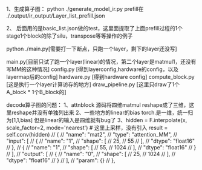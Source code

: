 1、生成算子图：
python ./generate_model_ir.py
prefill在 ./.output/ir_output/Layer_list_prefill.json

2、
后面用的是basic_list.json做的test，这里面提取了上面prefill过程的1个stage1个block的除了silu，transpose等等操作的例子

python ./main.py[需要打一下断点，只跑一个layer，剩下的layer还没写]

main.py[目前只试了跑一个layer(linear)的情况，第二个layer是matmul1，还没有写MM的这种情况]
    config.py [得到layerconfig,hardware的config，以及layermap后的config]
        hardware.py [得到hardware config]
    compute_block.py [这是执行一个layer计算访存的地方]
        draw_pipeline.py [这里只draw了1个A_block * 1个B_block的]

decode算子图的问题：
1、attnblock 源码将四维matmul reshape成了三维，这里reshape并没有单独列出来
2、一些地方的linear的bias torch.是一维，统一归为[1,1,bias] 但是linear的输入是四维就有bug了
3、hidden = F.interpolate(x, scale_factor=2, mode='nearest') # 这里上采样，没有引入
   result = self.conv(hidden) 
// {
    //     "name": "mat2",
    //     "type": "attention_MM",
    //     "input": [
    //       {
    //         "name": "1",
    //         "shape": [
    //           25,
    //           55
    //         ],
    //         "dtype": "float16"
    //       },
    //       {
    //         "name": "1",
    //         "shape": [
    //           55,
    //           1024
    //         ],
    //         "dtype": "float16"
    //       }
    //     ],
    //     "output": [
    //       {
    //           "name": "0",
    //           "shape": [
    //             25,
    //             1024
    //           ],
    //           "dtype": "float16"
    //         }
    //     ],
    //     "param": {}
    // },